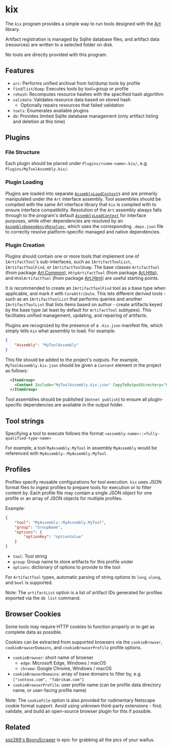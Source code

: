 # kix

The `kix` program provides a simple way to run tools designed with the [Art](https://github.com/collectioneering/Art) library.

Artifact registration is managed by Sqlite database files, and artifact data (resources) are written to a selected folder on disk.

No tools are directly provided with this program.

## Features

- `arc`: Performs unified archival from list/dump tools by profile
- `find`/`list`/`dump`: Executes tools by tool+group or profile
- `rehash`: Recomputes resource hashes with the specified hash algorithm
- `validate`: Validates resource data based on stored hash
  - Optionally repairs resources that failed validation
- `tools`: Enumerates available plugins
- `db`: Provides limited Sqlite database management (only artifact listing and deletion at this time)

## Plugins

### File Structure

Each plugin should be placed under `Plugins/<some-name>.kix/`, e.g. `Plugins/MyToolAssembly.kix/`.

### Plugin Loading

Plugins are loaded into separate [`AssemblyLoadContext`](https://learn.microsoft.com/en-us/dotnet/api/system.runtime.loader.assemblyloadcontext)s and are primarily manipulated under the `Art` interface assembly. Tool assemblies should be compiled with the same Art interface library that `kix` is compiled with to ensure interface compatibility. Resolution of the `Art` assembly always falls through to the program's default [`AssemblyLoadContext`](https://learn.microsoft.com/en-us/dotnet/api/system.runtime.loader.assemblyloadcontext) for interface purposes, while other dependencies are resolved by an [`AssemblyDependencyResolver`](https://learn.microsoft.com/en-us/dotnet/api/system.runtime.loader.assemblydependencyresolver), which uses the corresponding `.deps.json` file to correctly resolve platform-specific managed and native dependencies.

### Plugin Creation

Plugins should contain one or more tools that implement one of `IArtifactTool`'s sub-interfaces, such as `IArtifactToolList`, `IArtifactToolFind`, or `IArtifactToolDump`. The base classes `ArtifactTool` (from package [Art.Common](https://www.nuget.org/packages/Art.Common)), `HttpArtifactTool` (from package [Art.Http](https://www.nuget.org/packages/Art.Http)), and `HtmlArtifactTool` (from package [Art.Html](https://www.nuget.org/packages/Art.Html)) are useful starting points.

It is recommended to create an `IArtifactToolFind` tool as a base type when applicable, and mark it with `CoreAttribute`. This lets different derived tools - such as an `IArtifactToolList` that performs queries and another `IArtifactToolList` that lists items based on author - create artifacts keyed by the base type (at least by default for `ArtifactTool` subtypes). This facilitates unified management, updating, and repairing of artifacts.

Plugins are recognized by the presence of a `.kix.json` manifest file, which simply tells `kix` what assembly to load. For example:

```json
{
    "Assembly": "MyToolAssembly"
}
```

This file should be added to the project's outputs. For example, `MyToolAssembly.kix.json` should be given a `Content` element in the project as follows:

```xml
  <ItemGroup>
    <Content Include="MyToolAssembly.kix.json" CopyToOutputDirectory="PreserveNewest" />
  </ItemGroup>
```

Tool assemblies should be published (`dotnet publish`) to ensure all plugin-specific dependencies are available in the output folder.

## Tool strings

Specifying a tool to execute follows the format `<assembly-name>::<fully-qualified-type-name>`

For example, a tool `MyAssembly.MyTool` in assembly `MyAssembly` would be referenced with `MyAssembly::MyAssembly.MyTool`.

## Profiles

Profiles specify reusable configurations for tool execution. `kix` uses JSON format files to ingest profiles to prepare tools for execution or to filter content by. Each profile file may contain a single JSON object for one profile or an array of JSON objects for multiple profiles.

Example:

```json
{
    "tool": "MyAssembly::MyAssembly.MyTool",
    "group": "GroupName",
    "options": {
        "optionKey": "optionValue"
    }
}
```

- `tool`: Tool string
- `group`: Group name to store artifacts for this profile under
- `options`: dictionary of options to provide to the tool

For `ArtifactTool` types, automatic parsing of string options to `long`, `ulong`, and `bool` is supported.

Note: The `artifactList` option is a list of artifact IDs generated for profiles exported via the `db list` command.

## Browser Cookies

Some tools may require HTTP cookies to function properly or to get as complete data as possible.

Cookies can be extracted from supported browsers via the `cookieBrowser`, `cookieBrowserDomains`, and `cookieBrowserProfile` profile options.

- `cookieBrowser`: short name of browser
  - `edge`: Microsoft Edge, Windows / macOS
  - `chrome`: Google Chrome, Windows / macOS
- `cookieBrowserDomains`: array of base domains to filter by, e.g. `["contoso.com", "fabrikam.com"]`
- `cookieBrowserProfile`: user profile name (can be profile data directory name, or user-facing profile name)

Note: The `cookieFile` option is also provided for rudimentary Netscape cookie format support. Avoid using unknown third-party extensions - find, validate, and build an open-source browser plugin for this if possible.

## Related

[sqz269's BooruScraper](https://github.com/sqz269/BooruScraper) is epic for grabbing all the pics of your waifus.
